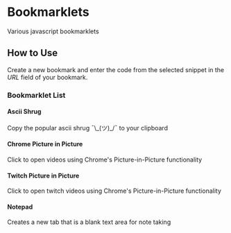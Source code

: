 # Bookmarklets
Various javascript bookmarklets


## How to Use
Create a new bookmark and enter the code from the selected snippet in the *URL* field of your bookmark.


### Bookmarklet List

#### Ascii Shrug
Copy the popular ascii shrug ¯\\\_(ツ)_/¯ to your clipboard

#### Chrome Picture in Picture
Click to open videos using Chrome's Picture-in-Picture functionality

#### Twitch Picture in Picture
Click to open twitch videos using Chrome's Picture-in-Picture functionality 

#### Notepad
Creates a new tab that is a blank text area for note taking
